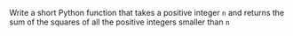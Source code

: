 Write a short Python function that takes a positive integer ```n``` and returns
the sum of the squares of all the positive integers smaller than ```n```
